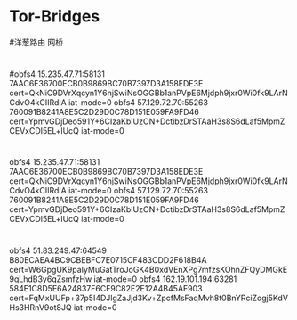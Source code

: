 # Tor-Bridges
#洋葱路由 网桥
#
#obfs4 15.235.47.71:58131 7AAC6E36700ECB0B9869BC70B7397D3A158EDE3E cert=QkNiC9DVrXqcyn1Y6njSwiNsOGGBb1anPVpE6Mjdph9jxr0Wi0fk9LArNCdvO4kCIIRdIA iat-mode=0
obfs4 57.129.72.70:55263 760091B8241A8E5C2D29D0C78D151E059FA9FD46 cert=YpmvGDjDeo591Y+6CIzaKbIUzON+DctibzDrSTAaH3s8S6dLaf5MpmZCEVxCDI5EL+lUcQ iat-mode=0
#
obfs4 15.235.47.71:58131 7AAC6E36700ECB0B9869BC70B7397D3A158EDE3E cert=QkNiC9DVrXqcyn1Y6njSwiNsOGGBb1anPVpE6Mjdph9jxr0Wi0fk9LArNCdvO4kCIIRdIA iat-mode=0
obfs4 57.129.72.70:55263 760091B8241A8E5C2D29D0C78D151E059FA9FD46 cert=YpmvGDjDeo591Y+6CIzaKbIUzON+DctibzDrSTAaH3s8S6dLaf5MpmZCEVxCDI5EL+lUcQ iat-mode=0
#
obfs4 51.83.249.47:64549 B80ECAEA4BC9CBEBFC7E0715CF483CDD2F618B4A cert=W6GpgUK9paIyMuGatTroJoGK4B0xdVEnXPg7mfzsKOhnZFQyDMGkE9qLhdB3y6qZsmfzHw iat-mode=0
obfs4 162.19.101.194:63281 584E1C8D5E6A24837F6CF9C82E2E12A4B45AF903 cert=FqMxUUFp+37p5I4DJlgZaJjd3Kv+ZpcfMsFaqMvh8t0BnYRciZogj5KdVHs3HRnV9ot8JQ iat-mode=0
#